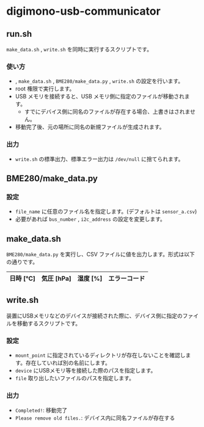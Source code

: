 # digimono-usb-communicator

## run.sh
`make_data.sh` , `write.sh` を同時に実行するスクリプトです。

### 使い方
 * , `make_data.sh` , `BME280/make_data.py` , `write.sh` の設定を行います。
 * root 権限で実行します。
 * USB メモリを接続すると、USB メモリ側に指定のファイルが移動されます。
     * すでにデバイス側に同名のファイルが存在する場合、上書きはされません。
 * 移動完了後、元の場所に同名の新規ファイルが生成されます。

### 出力
 * `write.sh` の標準出力、標準エラー出力は `/dev/null` に捨てられます。

## BME280/make_data.py
### 設定
 * `file_name` に任意のファイル名を指定します。(デフォルトは `sensor_a.csv`)
 * 必要があれば `bus_number` , `i2c_address` の設定を変更します。

## make_data.sh
`BME280/make_data.py` を実行し、CSV ファイルに値を出力します。形式は以下の通りです。

| 日時 [℃] | 気圧 [hPa] | 湿度 [%] | エラーコード | 
| ---- | ---- | ---- | ---- |

## write.sh
装置にUSBメモリなどのデバイスが接続された際に、デバイス側に指定のファイルを移動するスクリプトです。

### 設定
 * `mount_point` に指定されているディレクトリが存在しないことを確認します。存在していれば別の名前にします。
 * `device` にUSBメモリ等を接続した際のパスを指定します。
 * `file` 取り出したいファイルのパスを指定します。

### 出力
 * `Completed!`: 移動完了
 * `Please remove old files.`: デバイス内に同名ファイルが存在する
